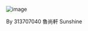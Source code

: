 ![image](https://github.com/user-attachments/assets/ba64eb34-ef80-4e97-8b46-86f3c56caf45)  

By 313707040 魯尚軒 Sunshine  

